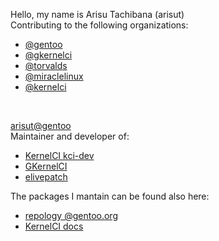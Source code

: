 Hello, my name is Arisu Tachibana (arisut)  
Contributing to the following organizations:
- [@gentoo](https://github.com/gentoo)
- [@gkernelci](https://github.com/gkernelci)
- [@torvalds](https://github.com/torvalds)
- [@miraclelinux](https://github.com/miraclelinux)
- [@kernelci](https://github.com/kernelci)

<br>

[arisut@gentoo](https://wiki.gentoo.org/wiki/User:Alicef)  
Maintainer and developer of:  
- [KernelCI kci-dev](https://github.com/kernelci/kci-dev)
- [GKernelCI](https://github.com/gkernelci)
- [elivepatch](https://wiki.gentoo.org/wiki/Elivepatch)

The packages I mantain can be found also here:
- [repology @gentoo.org](https://repology.org/projects/?maintainer=alicef%40gentoo.org)
- [KernelCI docs](https://docs.kernelci.org/org/maintainers/#software-maintainers)
